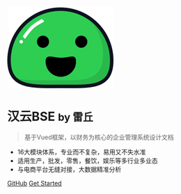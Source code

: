 ![logo](icon.svg)

# 汉云BSE <small>by 雷丘</small>

> 基于Vued框架，以财务为核心的企业管理系统设计文档

- 16大模块体系，专业而不复杂，易用又不失水准
- 适用生产，批发，零售，餐饮，娱乐等多行业多业态
- 与电商平台无缝对接，大数据精准分析


[GitHub](https://github.com/guanjingkai/bse/)
[Get Started](#quick-start)


